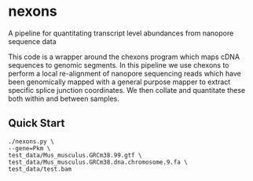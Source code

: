 # nexons
A pipeline for quantitating transcript level abundances from nanopore sequence data

This code is a wrapper around the chexons program which maps cDNA sequences to genomic segments.  In this pipeline we use chexons to perform a local re-alignment of nanopore sequencing reads which have been genomically mapped with a general purpose mapper to extract specific splice junction coordinates.  We then collate and quantitate these both within and between samples.

Quick Start
-----------

```
./nexons.py \
--gene=Pkm \
test_data/Mus_musculus.GRCm38.99.gtf \
test_data/Mus_musculus.GRCm38.dna.chromosome.9.fa \
test_data/test.bam
```
